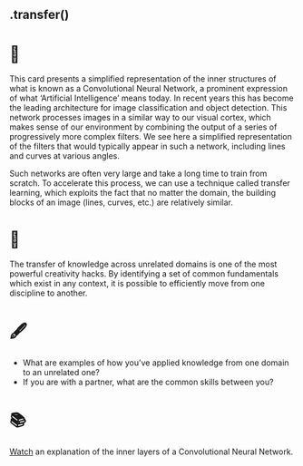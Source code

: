 ## .transfer()

# 🔬

This card presents a simplified representation of the inner structures of what is known as a Convolutional Neural Network, a prominent expression of what ‘Artificial Intelligence’ means today. In recent years this has become the leading architecture for image classification and object detection. This network processes images in a similar way to our visual cortex, which makes sense of our environment by combining the output of a series of progressively more complex filters. We see here a simplified representation of the filters that would typically appear in such a network, including lines and curves at various angles.

Such networks are often very large and take a long time to train from scratch. To accelerate this process, we can use a technique called transfer learning, which exploits the fact that no matter the domain, the building blocks of an image (lines, curves, etc.) are relatively similar.

# 🧩

The transfer of knowledge across unrelated domains is one of the most powerful creativity hacks. By identifying a set of common fundamentals which exist in any context, it is possible to efficiently move from one discipline to another. 

# 🖋️

- What are examples of how you’ve applied knowledge from one domain to an unrelated one? 
- If you are with a partner, what are the common skills between you?

# 📚

[Watch](https://www.youtube.com/watch?v=Gu0MkmynWkw) an explanation of the inner layers of a Convolutional Neural Network.